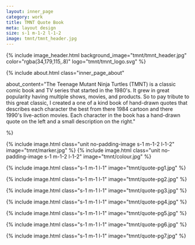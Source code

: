 ```yaml
---
layout: inner_page
category: work
title: TMNT Quote Book
meta: layout design 
size: s-1 m-1-2 l-1-2
image: tmnt/tmnt_header.jpg
---
```


{% include image_header.html background_image="tmnt/tmnt_header.jpg" color="rgba(34,179,115,.8)" logo="tmnt/tmnt_logo.svg" %}

{% include about.html class="inner_page_about"

about_content="The Teenage Mutant Ninja Turtles (TMNT) is a classic comic book and TV series that started in the 1980's. It grew in great popularity having multiple shows, movies, and products. So to pay tribute to this great classic, I created a one of a kind book of hand-drawn quotes that describes each character the best from there 1984 cartoon and there 1990's live-action movies. Each character in the book has a hand-drawn quote on the left and a small description on the right." 

%}

{% include image.html class="unit no-padding-image s-1 m-1-2 l-1-2" image="tmnt/marker.jpg" %}
{% include image.html class="unit no-padding-image s-1 m-1-2 l-1-2" image="tmnt/colour.jpg" %}


{% include image.html class="s-1 m-1 l-1" image="tmnt/quote-pg1.jpg" %}

{% include image.html class="s-1 m-1 l-1" image="tmnt/quote-pg2.jpg" %}

{% include image.html class="s-1 m-1 l-1" image="tmnt/quote-pg3.jpg" %}

{% include image.html class="s-1 m-1 l-1" image="tmnt/quote-pg4.jpg" %}

{% include image.html class="s-1 m-1 l-1" image="tmnt/quote-pg5.jpg" %}

{% include image.html class="s-1 m-1 l-1" image="tmnt/quote-pg6.jpg" %}

{% include image.html class="s-1 m-1 l-1" image="tmnt/quote-pg7.jpg" %}